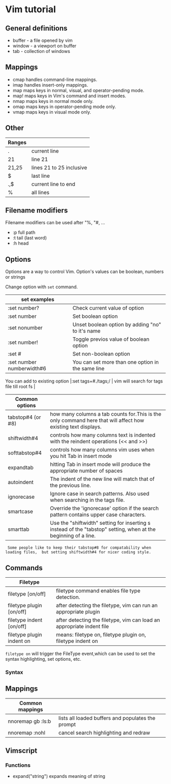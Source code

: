 # Vim tutorial

## General definitions
* buffer - a file opened by vim
* window - a viewport on buffer
* tab - collection of windows

## Mappings
* cmap handles command-line mappings.
* imap handles insert-only mappings.
* map maps keys in normal, visual, and operator-pending mode.
* map! maps keys in Vim's command and insert modes.
* nmap maps keys in normal mode only.
* omap maps keys in operator-pending mode only.
* vmap maps keys in visual mode only.


## Other


| Ranges|                           |
|-------|---------------------------|
| .     | current line              |
| 21    | line 21                   |
| 21,25 | lines 21 to 25 inclusive  |
| $     | last line                 |
| .,$   | current line to end       |
| %     | all lines                 |



## Filename modifiers

Filename modifiers can be used after "%, "#, ...

* :p        full path
* :t        tail (last word)
* :h		head


## Options

Options are a way to control Vim.
Option's values can be boolean, numbers or strings

Change option with `set` command.

| set examples              |                                                   |
|---------------------------|---------------------------------------------------|
| :set number?              | Check current value of option                     |
| :set number               | Set boolean option                                |
| :set nonumber             | Unset boolean option by adding "no" to it's name  |
| :set number!              | Toggle previos value of boolean option            |
| :set <name>#<value>       | Set non-boolean option                            |
| :set number numberwidth#6 | You can set more than one option in the same line |

You can add to existing option
|:set tags+#./tags;/ | vim will search for tags file till root fs |

| Common options    |                                                                                                                      |
|-------------------|----------------------------------------------------------------------------------------------------------------------|
| tabstop#4 (or #8) | how many columns a tab counts for.This is the only command here that will affect how existing text displays.         |
| shiftwidth#4      | controls how many columns text is indented with the reindent operations (<< and >>)                                  |
| softtabstop#4     | controls how many columns vim uses when you hit Tab in insert mode                                                   |
| expandtab         | hitting Tab in insert mode will produce the appropriate number of spaces                                             |
| autoindent        | The indent of the new line will match that of the previous line.                                                     |
| ignorecase        | Ignore case in search patterns.  Also used when searching in the tags file.                                          |
| smartcase         | Override the 'ignorecase' option if the search pattern contains upper case characters.                               |
| smarttab          | Use the "shiftwidth" setting for inserting <TAB>s instead of the "tabstop" setting, when at the beginning of a line. |

` Some people like to keep their tabstop#8 for compatability when loading files, 
but setting shiftwidth#4 for nicer coding style.` 
  

## Commands

| Filetype                  |                                                                        |
|---------------------------|------------------------------------------------------------------------|
| filetype [on/off]         | filetype command enables file type detection.                          |
| filetype plugin [on/off]  | after detecting the filetype, vim can run an appropriate  plugin       |
| filetype indent [on/off]  | after detecting the filetype, vim can load  an appropriate indent file |
| filetype plugin indent on | means: filetype on, filetype plugin on, filetype indent on             |

`filetype on` will trigger the FileType event,which can be used to set the syntax highlighting, set options, etc.

### Syntax

## Mappings

| Common mappings               |                                                   |
|-------------------------------|---------------------------------------------------|
| nnoremap gb :ls<CR>:b<Space>  | lists all loaded buffers and populates the prompt |
| nnoremap <C-L> :nohl<CR><C-L> | cancel search highlighting and redraw             |


## Vimscript
### Functions

* expand("string")      expands meaning of string



